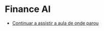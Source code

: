 # Finance AI

* [Continuar a assistir a aula de onde parou](https://youtu.be/AjwjN3xFDr8?list=PLm-VCNNTu3LnvfmfHcoZSEsfXYWaFKreM&t=4699)